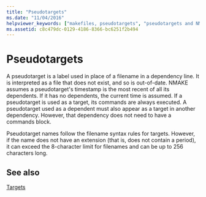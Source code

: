 ```yaml
---
title: "Pseudotargets"
ms.date: "11/04/2016"
helpviewer_keywords: ["makefiles, pseudotargets", "pseudotargets and NMAKE", "NMAKE program, pseudotargets", "timestamps, makefile pseudotargets", "NMAKE program, targets"]
ms.assetid: c8c479dc-0129-4186-8366-bc6251f2b494
---
```

# Pseudotargets

A pseudotarget is a label used in place of a filename in a dependency line. It is interpreted as a file that does not exist, and so is out-of-date. NMAKE assumes a pseudotarget's timestamp is the most recent of all its dependents. If it has no dependents, the current time is assumed. If a pseudotarget is used as a target, its commands are always executed. A pseudotarget used as a dependent must also appear as a target in another dependency. However, that dependency does not need to have a commands block.

Pseudotarget names follow the filename syntax rules for targets. However, if the name does not have an extension (that is, does not contain a period), it can exceed the 8-character limit for filenames and can be up to 256 characters long.

## See also

[Targets](targets.md)
